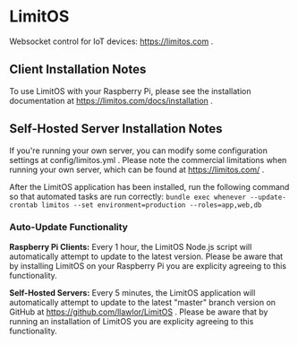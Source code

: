 # LimitOS
Websocket control for IoT devices: https://limitos.com .

## Client Installation Notes
To use LimitOS with your Raspberry Pi, please see the installation documentation at https://limitos.com/docs/installation .

## Self-Hosted Server Installation Notes
If you're running your own server, you can modify some configuration settings at config/limitos.yml .  Please note the commercial limitations when running your own server, which can be found at https://limitos.com/ .

After the LimitOS application has been installed, run the following command so that automated tasks are run correctly:
`bundle exec whenever --update-crontab limitos --set environment=production --roles=app,web,db`


### Auto-Update Functionality
<b>Raspberry Pi Clients:</b> Every 1 hour, the LimitOS Node.js script will automatically attempt to update to the latest version.  Please be aware that by installing LimitOS on your Raspberry Pi you are explicity agreeing to this functionality.

<b>Self-Hosted Servers:</b> Every 5 minutes, the LimitOS application will automatically attempt to update to the latest "master" branch version on GitHub at https://github.com/llawlor/LimitOS .  Please be aware that by running an installation of LimitOS you are explicity agreeing to this functionality.
